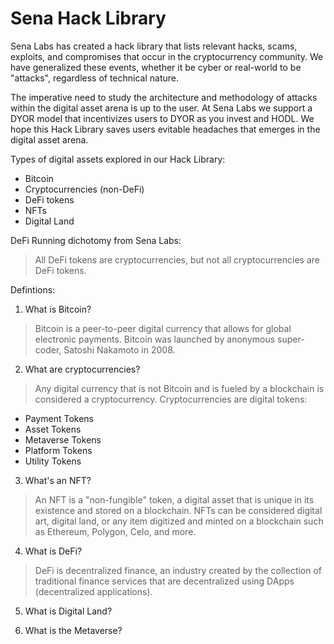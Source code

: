 # Sena Hack Library

Sena Labs has created a hack library that lists relevant hacks, scams, exploits, and compromises that occur in the cryptocurrency community. We have generalized these events, whether it be cyber or real-world to be "attacks", regardless of technical nature.

The imperative need to study the architecture and methodology of attacks within the digital asset arena is up to the user. At Sena Labs we support a DYOR model that incentivizes users to DYOR as you invest and HODL. We hope this Hack Library saves users evitable headaches that emerges in the digital asset arena.

Types of digital assets explored in our Hack Library:
- Bitcoin
- Cryptocurrencies (non-DeFi)
- DeFi tokens
- NFTs
- Digital Land

DeFi Running dichotomy from Sena Labs:
> All DeFi tokens are cryptocurrencies, but not all cryptocurrencies are DeFi tokens.

Defintions:
1. What is Bitcoin?
> Bitcoin is a peer-to-peer digital currency that allows for global electronic payments. Bitcoin was launched by anonymous super-coder, Satoshi Nakamoto in 2008.

2. What are cryptocurrencies?
> Any digital currency that is not Bitcoin and is fueled by a blockchain is considered a cryptocurrency. 
> Cryptocurrencies are digital tokens:
- Payment Tokens
- Asset Tokens
- Metaverse Tokens
- Platform Tokens 
- Utility Tokens

3.  What's an NFT?
> An NFT is a "non-fungible" token, a digital asset that is unique in its existence and stored on a blockchain. NFTs can be considered digital art, digital land, or any item digitized and minted on a blockchain such as Ethereum, Polygon, Celo, and more.

4. What is DeFi?
> DeFi is decentralized finance, an industry created by the collection of traditional finance services that are decentralized using DApps (decentralized applications).

5. What is Digital Land?
> 

6. What is the Metaverse?
